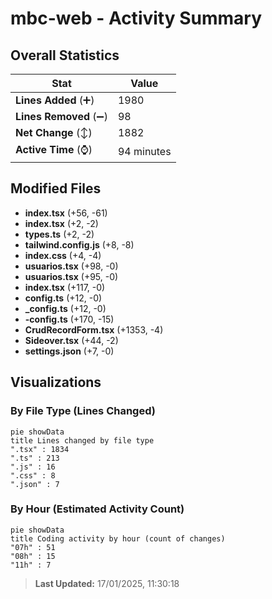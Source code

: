 # mbc-web - Activity Summary 

## Overall Statistics

| Stat                   | Value                                                             |
| ---------------------- | ----------------------------------------------------------------- |
| **Lines Added** (➕)   | 1980                                          |
| **Lines Removed** (➖) | 98                                        |
| **Net Change** (↕)    | 1882                |
| **Active Time** (⌚)   | 94 minutes |


## Modified Files
- **index.tsx** (+56, -61)
- **index.tsx** (+2, -2)
- **types.ts** (+2, -2)
- **tailwind.config.js** (+8, -8)
- **index.css** (+4, -4)
- **usuarios.tsx** (+98, -0)
- **usuarios.tsx** (+95, -0)
- **index.tsx** (+117, -0)
- **config.ts** (+12, -0)
- **_config.ts** (+12, -0)
- **-config.ts** (+170, -15)
- **CrudRecordForm.tsx** (+1353, -4)
- **Sideover.tsx** (+44, -2)
- **settings.json** (+7, -0)

## Visualizations

### By File Type (Lines Changed)

```mermaid
pie showData
title Lines changed by file type
".tsx" : 1834
".ts" : 213
".js" : 16
".css" : 8
".json" : 7
```

### By Hour (Estimated Activity Count)

```mermaid
pie showData
title Coding activity by hour (count of changes)
"07h" : 51
"08h" : 15
"11h" : 7
```


> **Last Updated:** 17/01/2025, 11:30:18